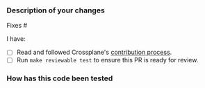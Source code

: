 <!--
Thank you for helping to improve Crossplane!

Please read through https://git.io/fj2m9 if this is your first time opening a
Crossplane pull request. Find us in https://slack.crossplane.io/messages/dev if
you need any help contributing.
-->

### Description of your changes

<!--
Briefly describe what this pull request does. Be sure to direct your reviewers'
attention to anything that needs special consideration.

We love pull requests that resolve an open Crossplane issue. If yours does, you
can uncomment the below line to indicate which issue your PR fixes, for example
"Fixes #500":

-->
Fixes #

I have:

- [ ] Read and followed Crossplane's [contribution process](https://github.com/crossplane/crossplane/blob/main/CONTRIBUTING.md).
- [ ] Run `make reviewable test` to ensure this PR is ready for review.

### How has this code been tested

<!--
Before reviewers can be confident in the correctness of this pull request, it
needs to tested and shown to be correct. Briefly describe the testing that has
already been done or which is planned for this change.
-->
